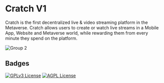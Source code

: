 # Cratch V1

Cratch is the first decentralized live & video streaming platform in the Metaverse. 
Cratch allows users to create or watch live streams in a Mobile App, Website and Metaverse world, while rewarding them from every minute they spend on the platform.


![Group 2](https://user-images.githubusercontent.com/94503407/164307838-bec0e462-1829-43dd-bb3c-d9f8193be125.png)


## Badges


[![GPLv3 License](https://img.shields.io/badge/License-GPL%20v3-yellow.svg)](https://opensource.org/licenses/)
[![AGPL License](https://img.shields.io/badge/license-AGPL-blue.svg)](http://www.gnu.org/licenses/agpl-3.0)
